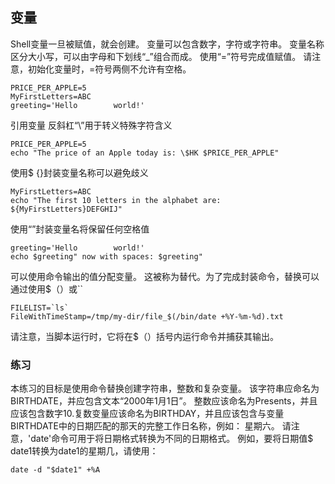 ## 变量

Shell变量一旦被赋值，就会创建。 变量可以包含数字，字符或字符串。 变量名称区分大小写，可以由字母和下划线“_”组合而成。 使用“=”符号完成值赋值。 请注意，初始化变量时，=符号两侧不允许有空格。

```shell
PRICE_PER_APPLE=5
MyFirstLetters=ABC
greeting='Hello        world!'
```

引用变量
反斜杠“\”用于转义特殊字符含义

```shell
PRICE_PER_APPLE=5
echo "The price of an Apple today is: \$HK $PRICE_PER_APPLE"
```

使用$ {}封装变量名称可以避免歧义

```shell
MyFirstLetters=ABC
echo "The first 10 letters in the alphabet are: ${MyFirstLetters}DEFGHIJ"
```

使用“”封装变量名将保留任何空格值

```shell
greeting='Hello        world!'
echo $greeting" now with spaces: $greeting"
```

可以使用命令输出的值分配变量。 这被称为替代。为了完成封装命令，替换可以通过使用$（）或``

```shell
FILELIST=`ls`
FileWithTimeStamp=/tmp/my-dir/file_$(/bin/date +%Y-%m-%d).txt
```

请注意，当脚本运行时，它将在$（）括号内运行命令并捕获其输出。

### 练习

本练习的目标是使用命令替换创建字符串，整数和复杂变量。 该字符串应命名为BIRTHDATE，并应包含文本“2000年1月1日”。 整数应该命名为Presents，并且应该包含数字10.复数变量应该命名为BIRTHDAY，并且应该包含与变量BIRTHDATE中的日期匹配的那天的完整工作日名称，例如： 星期六。 请注意，'date'命令可用于将日期格式转换为不同的日期格式。 例如，要将日期值$ date1转换为date1的星期几，请使用：

```shell
date -d "$date1" +%A
```
